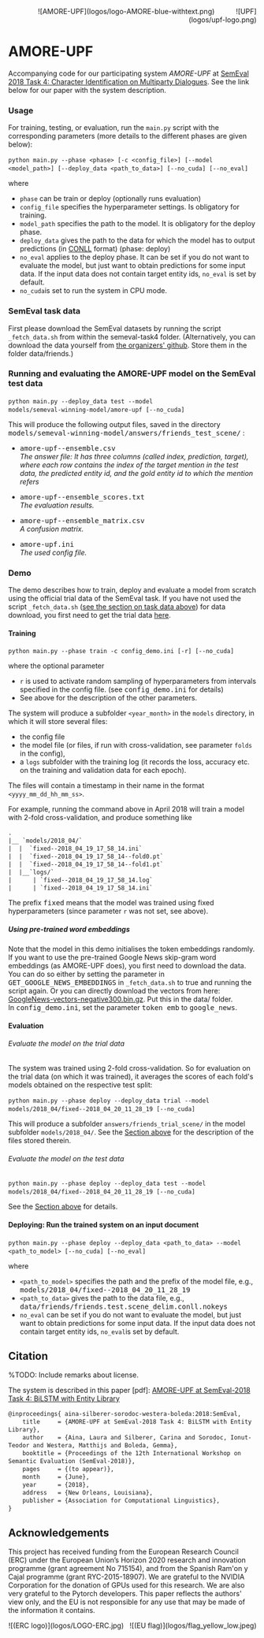 
<p align="right">![AMORE-UPF](logos/logo-AMORE-blue-withtext.png) &nbsp; &nbsp; &nbsp; &nbsp; &nbsp; ![UPF](logos/upf-logo.png)</p>

# AMORE-UPF  

Accompanying code for our participating system *AMORE-UPF* at [SemEval 2018 Task 4: Character Identification on Multiparty Dialogues](https://competitions.codalab.org/competitions/17310). 
See the link below for our paper with the system description. 

### Usage
For training, testing, or evaluation, run the `main.py` script with the corresponding parameters (more details to the different phases are given below): 

`python main.py --phase <phase> [-c <config_file>] [--model <model_path>] [--deploy_data <path_to_data>] [--no_cuda] [--no_eval]`

where 
- `phase` can be train or deploy (optionally runs evaluation)
- `config_file` specifies the hyperparameter settings. Is obligatory for training. 
- `model_path` specifies the path to the model. It is obligatory for the deploy phase. 
- `deploy_data` gives the path to the data for which the model has to output predictions (in [CONLL](https://competitions.codalab.org/competitions/17310#learn_the_details-evaluation) format) (phase: deploy)
- `no_eval` applies to the deploy phase. It can be set if you do not want to evaluate the model, but just want to obtain predictions for some input data. If the input data does not contain target entity ids, `no_eval` is set by default.
- `no_cuda`is set to run the system in CPU mode.

### SemEval task data
First please download the SemEval datasets by running the script `_fetch_data.sh` from within the semeval-task4 folder. (Alternatively, you can download the data yourself from [the organizers' github](https://github.com/emorynlp/semeval-2018-task4/tree/master/dat). Store them in the folder data/friends.)


### Running and evaluating the AMORE-UPF model on the SemEval test data

<code>python main.py --deploy_data test --model models/semeval-winning-model/amore-upf [--no_cuda]</code>

This will produce the following output files, saved in the directory 
<tt>models/semeval-winning-model/answers/friends_test_scene/</tt> :

- <tt>amore-upf--ensemble.csv</tt><br/>
*The answer file: It has three columns (called index, prediction, target), <br/>where each row contains the index of the target mention in the test data, the predicted entity id, and the gold entity id to which the mention refers*

- <tt>amore-upf--ensemble_scores.txt</tt> <br/>
*The evaluation results.*

- <tt>amore-upf--ensemble_matrix.csv</tt><br/>
*A confusion matrix.*

- <tt>amore-upf.ini</tt><br/>
*The used config file.*

### Demo

The demo describes how to train, deploy and evaluate a model from scratch using the official trial data of the SemEval task. If you have not used the script `_fetch_data.sh` ([see the section on task data above](#semeval-task-data)) for data download, you first need to get the trial data [here](https://competitions.codalab.org/my/datasets/download/d8e0b7e1-1c4f-4171-93e9-74339e6c759e).

#### Training
`python main.py --phase train -c config_demo.ini [-r] [--no_cuda]`

where the optional parameter 
* `r` is used to activate random sampling of hyperparameters  from intervals specified in the config file. (see <tt>config_demo.ini</tt> for details)
* See above for the description of the other parameters.

The system will produce a subfolder `<year_month>` in the `models` directory, in which it will store several files:
* the config file
* the model file (or files, if run with cross-validation, see parameter `folds` in the config), 
* a `logs` subfolder with the training log (it records the loss, accuracy etc. on the training and validation data for each epoch).

The files will contain a timestamp in their name in the format `<yyyy_mm_dd_hh_mm_ss>`. 

For example, running the command above in April 2018 will train a model with 2-fold cross-validation, and produce something like 
```
.
|__ `models/2018_04/`
|  |  `fixed--2018_04_19_17_58_14.ini`
|  |  `fixed--2018_04_19_17_58_14--fold0.pt`
|  |  `fixed--2018_04_19_17_58_14--fold1.pt`
|  |__`logs/`
|      | `fixed--2018_04_19_17_58_14.log`
|      | `fixed--2018_04_19_17_58_14.ini`
```
The prefix <tt>fixed</tt> means that the model was trained using fixed hyperparameters (since parameter `r` was not set, see above).

##### Using pre-trained word embeddings
Note that the model in this demo initialises the token embeddings randomly. If you want to use  the pre-trained Google News skip-gram word embeddings (as AMORE-UPF does), you first need to download the data. You can do so either by setting the parameter in <tt>GET_GOOGLE_NEWS_EMBEDDINGS</tt> in `_fetch_data.sh`  to true and running the script again. Or you can directly download the vectors from here: 
[GoogleNews-vectors-negative300.bin.gz](https://code.google.com/archive/p/word2vec/).
Put this in the data/ folder. <br/>
In <tt>config_demo.ini</tt>, set the parameter <tt>token emb</tt> to <tt>google_news</tt>.



#### Evaluation
###### Evaluate the model on the trial data
The system was trained using 2-fold cross-validation. So for evaluation on the trial data (on which it was trained), it averages the scores of each fold's models obtained on the respective test split:

`python main.py --phase deploy --deploy_data trial --model models/2018_04/fixed--2018_04_20_11_28_19 [--no_cuda]`

This will produce a subfolder `answers/friends_trial_scene/` in the model subfolder `models/2018_04/`. 
See the [Section above](#running-and-evaluating-the-amore-upf-model-on-the-semeval-test-data) for the description of the files stored therein.

###### Evaluate the model on the test data
`python main.py --phase deploy --deploy_data test --model models/2018_04/fixed--2018_04_20_11_28_19 [--no_cuda]`

See the [Section above](#running-and-evaluating-the-amore-upf-model-on-the-semeval-test-data) for details.


#### Deploying: Run the trained system on an input document 
`python main.py --phase deploy --deploy_data <path_to_data> --model <path_to_model> [--no_cuda] [--no_eval]`

where
* `<path_to_model>` specifies the path and the prefix of the model file, e.g., <br/>
    <tt>models/2018_04/fixed--2018_04_20_11_28_19</tt>
* `<path_to_data>` gives the path to the data file, e.g.,<br/>
    <tt>data/friends/friends.test.scene_delim.conll.nokeys</tt>
* `no_eval` can be set if you do not want to evaluate the model, but just want to obtain predictions for some input data. If the input data does not contain target entity ids, `no_eval`is set by default.

## Citation
%TODO: Include remarks about license.

The system is described in this paper [pdf]: <a target="_blank" href="http://www.coli.uni-saarland.de/~carina/semeval2018-amore_upf-final.pdf">AMORE-UPF at SemEval-2018 Task 4: BiLSTM with Entity Library</a>

```
@inproceedings{ aina-silberer-sorodoc-westera-boleda:2018:SemEval,
    title     = {AMORE-UPF at SemEval-2018 Task 4: BiLSTM with Entity Library},
    author    = {Aina, Laura and Silberer, Carina and Sorodoc, Ionut-Teodor and Westera, Matthijs and Boleda, Gemma},
    booktitle = {Proceedings of the 12th International Workshop on Semantic Evaluation (SemEval-2018)},
    pages     = {(to appear)},
    month     = {June},
    year      = {2018},
    address   = {New Orleans, Louisiana},
    publisher = {Association for Computational Linguistics},
}
```

## Acknowledgements
This project has received funding from the European Research Council (ERC) under the European Union’s Horizon 2020 research and innovation programme (grant agreement No 715154), and from the Spanish Ram\'on y Cajal programme (grant RYC-2015-18907). We are grateful to the NVIDIA Corporation for the donation of GPUs used for this research. We are also very grateful to the Pytorch developers. This paper reflects the authors' view only, and the EU is not responsible for any use that may be made of the information it contains.
<p align="right">![(ERC logo)](logos/LOGO-ERC.jpg) &nbsp; ![(EU flag)](logos/flag_yellow_low.jpeg)</p>



